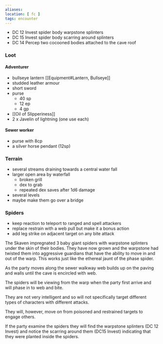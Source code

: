 ```yaml
---
aliases:
location: [ fc ]
tags: encounter
---
```


- DC 12 Invest spider body warpstone splinters
- DC 15 Invest spider body scarring around splinters
- DC 14 Percep two cocooned bodies attached to the cave roof

### Loot

#### Adventurer

- bullseye lantern [[Equipment#Lantern, Bullseye]]
- studded leather armour
- short sword
- purse
	- 40 sp
	- 12 ep
	- 4 gp
- [[Oil of Slipperiness]]
-  2 x Javelin of lightning (one use each)

#### Sewer worker
- purse with 8cp
- a silver horse pendant (12sp)

### Terrain

- several streams draining towards a central water fall
- larger open area by waterfall
	- broken grill
	- dex to grab
	- repeated dex saves after 1d6 damage
- several levels
- maybe make them go over a bridge


### Spiders

- keep reaction to teleport to ranged and spell attackers
- replace restrain with a web pull but make it a bonus action
- add leg strike on adjacent target on any bite attack

The Skaven impregnated 3 baby giant spiders with warpstone splinters under the skin of their bodies.  They have now grown and the warpstone had twisted them into aggressive guardians that have the ability to move in and out of the warp.  This works just like the ethereal jaunt of the phase spider.

As the party moves along the sewer walkway web builds up on the paving and walls until the cave is encircled with web.

The spiders will be viewing from the warp when the party first arrive and will phase in to web and bite.

They are not very intelligent and so will not specifically target different types of characters with different attacks.

They will, however, move on from poisoned and restrained targets to engage others.

If the party examine the spiders they will find the warpstone splinters (DC 12 Invest) and notice the scarring around them (DC15 Invest) indicating that they were planted inside the spiders.